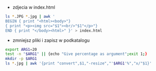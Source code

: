 
* zdjecia w index.html
```bash
ls *.JPG *.jpg | awk '
BEGIN { print "<html><body>"}
{ print "<p><img src="$1"><br/>"$1"</p>"}
END { print "</body><html>" }' > index.html
```

* zmniejsz pliki i zapisz w podkatalogu
```bash
export ARG1=20
test -n "$ARG1" || {echo "Give percentage as argument";exit 1;}
mkdir -p $ARG1
ls *.jpg | awk '{print "convert",$1,"-resize","'$ARG1'%","x/"$1}'
```
